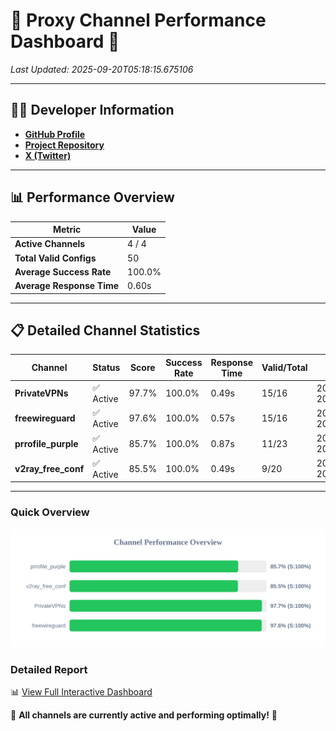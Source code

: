 # 🌟 Proxy Channel Performance Dashboard 🌟

_Last Updated: 2025-09-20T05:18:15.675106_

---

## 👩‍💻 Developer Information

- **[GitHub Profile](https://github.com/4n0nymou3)**  
- **[Project Repository](https://github.com/4n0nymou3/multi-proxy-config-fetcher)**  
- **[X (Twitter)](https://x.com/4n0nymou3)**  

---

## 📊 Performance Overview

| Metric                | Value       |
|-----------------------|-------------|
| **Active Channels**   | 4 / 4       |
| **Total Valid Configs** | 50          |
| **Average Success Rate** | 100.0%      |
| **Average Response Time** | 0.60s       |

---

## 📋 Detailed Channel Statistics

| Channel          | Status     | Score  | Success Rate | Response Time | Valid/Total | Last Success               |
|------------------|------------|--------|--------------|---------------|-------------|----------------------------|
| **PrivateVPNs**  | ✅ Active  | 97.7%  | 100.0% | 0.49s         | 15/16       | 2025-09-20T05:18:15.080020 |
| **freewireguard**  | ✅ Active  | 97.6%  | 100.0% | 0.57s         | 15/16       | 2025-09-20T05:18:15.673429 |
| **prrofile_purple**  | ✅ Active  | 85.7%  | 100.0% | 0.87s         | 11/23       | 2025-09-20T05:18:13.988235 |
| **v2ray_free_conf**  | ✅ Active  | 85.5%  | 100.0% | 0.49s         | 9/20       | 2025-09-20T05:18:14.554345 |

---

### Quick Overview
<div align="center">
  <a href="https://raw.githubusercontent.com/nullluser/NullRepo/refs/heads/main/assets/channel_stats_chart.svg">
    <img src="https://raw.githubusercontent.com/nullluser/NullRepo/refs/heads/main/assets/channel_stats_chart.svg" alt="Source Performance Statistics" width="800">
  </a>
</div>

### Detailed Report
📊 [View Full Interactive Dashboard](https://htmlpreview.github.io/?https://github.com/nullluser/NullRepo/blob/main/assets/performance_report.html)

🎉 **All channels are currently active and performing optimally!** 🎉

